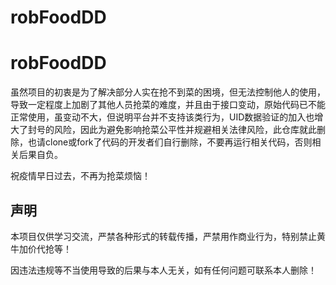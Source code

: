 # robFoodDD
# robFoodDD
虽然项目的初衷是为了解决部分人实在抢不到菜的困境，但无法控制他人的使用，导致一定程度上加剧了其他人员抢菜的难度，并且由于接口变动，原始代码已不能正常使用，虽变动不大，但说明平台并不支持该类行为，UID数据验证的加入也增大了封号的风险，因此为避免影响抢菜公平性并规避相关法律风险，此仓库就此删除，也请clone或fork了代码的开发者们自行删除，不要再运行相关代码，否则相关后果自负。

祝疫情早日过去，不再为抢菜烦恼！

## 声明
本项目仅供学习交流，严禁各种形式的转载传播，严禁用作商业行为，特别禁止黄牛加价代抢等！

因违法违规等不当使用导致的后果与本人无关，如有任何问题可联系本人删除！